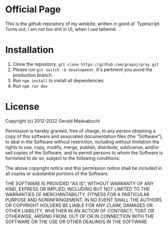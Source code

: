 # Official Page
This is the github repository of my wesbite, written in good ol' Typescript.
Turns out, I am not too shit in UI, when I use tailwind.

# Installation

1. Clone the repository. `git clone https://github.com/grayoj/gray.git`
2. Please run `git switch -b development`. It's pertinent you avoid the production branch.
3. Run `npm install` to install all dependencies. 
4. Run `npm run dev`

# License

Copyright (c) 2012-2022 Gerald Maduabuchi

Permission is hereby granted, free of charge, to any person obtaining
a copy of this software and associated documentation files (the
"Software"), to deal in the Software without restriction, including
without limitation the rights to use, copy, modify, merge, publish,
distribute, sublicense, and/or sell copies of the Software, and to
permit persons to whom the Software is furnished to do so, subject to
the following conditions:

The above copyright notice and this permission notice shall be
included in all copies or substantial portions of the Software.

THE SOFTWARE IS PROVIDED "AS IS", WITHOUT WARRANTY OF ANY KIND,
EXPRESS OR IMPLIED, INCLUDING BUT NOT LIMITED TO THE WARRANTIES OF
MERCHANTABILITY, FITNESS FOR A PARTICULAR PURPOSE AND
NONINFRINGEMENT. IN NO EVENT SHALL THE AUTHORS OR COPYRIGHT HOLDERS BE
LIABLE FOR ANY CLAIM, DAMAGES OR OTHER LIABILITY, WHETHER IN AN ACTION
OF CONTRACT, TORT OR OTHERWISE, ARISING FROM, OUT OF OR IN CONNECTION
WITH THE SOFTWARE OR THE USE OR OTHER DEALINGS IN THE SOFTWARE
